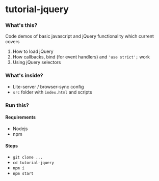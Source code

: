 # tutorial-jquery

### What's this?

Code demos of basic javascript and jQuery functionality which current covers

1. How to load jQuery
1. How callbacks, bind (for event handlers) and `'use strict';` work
1. Using jQuery selectors

### What's inside?

* Lite-server / browser-sync config
* `src` folder with `index.html` and scripts

### Run this?

#### Requirements
* Nodejs
* npm

#### Steps
* `git clone ...`
* `cd tutorial-jquery`
* `npm i`
* `npm start`